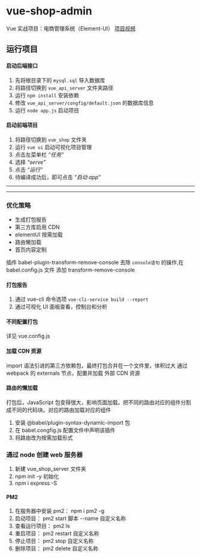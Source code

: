 # vue-shop-admin

Vue 实战项目：电商管理系统（Element-UI）
[项目视频](https://www.bilibili.com/video/BV1EE411B7SU "哔哩哔哩视频")

## 运行项目

#### 启动后端接口

1. 先将根目录下的 `mysql.sql` 导入数据库
2. 将路径切换到 `vue_api_server` 文件夹路径
3. 运行 `npm install` 安装依赖
4. 修改 `vue_api_server/congfig/default.json` 的数据库信息
5. 运行 `node app.js` 启动项目

#### 启动前端项目

1. 将路径切换到 `vue_shop` 文件夹
2. 运行 `vue ui` 启动可视化项目管理
3. 点击左菜单栏 _“任务”_
4. 选择 _“serve”_
5. 点击 _“运行”_
6. 待编译成功后，即可点击 _“启动 app”_

---

---

### 优化策略

- 生成打包报告
- 第三方库启用 CDN
- elementUI 按需加载
- 路由懒加载
- 首页内容定制

插件 babel-plugin-transform-remove-console 去除 `console语句` 的操作,在 babel.config.js 文件 添加 transform-remove-console

#### 打包报告

1. 通过 vue-cli 命令选项 `vue-cli-service build --report`
2. 通过可视化 UI 面板查看，控制台和分析

#### 不同配置打包

详见 vue.config.js

#### 加载 CDN 资源

import 语法引进的第三方依赖包，最终打包合并在一个文件里，体积过大
通过 webpack 的 externals 节点，配置并加载 外部 CDN 资源

#### 路由的懒加载

打包后，JavaScript 包变得很大，影响页面加载。把不同的路由对应的组件分割成不同的代码块。对应的路由加载对应的组件

1. 安装 @babel/plugin-syntax-dynamic-import 包
2. 在 babel.congfig.js 配置文件中声明该插件
3. 将路由改为按需加载形式

### 通过 node 创建 web 服务器

1. 新建 vue_shop_server 文件夹
2. npm init -y 初始化
3. npm i express -S

#### PM2

1. 在服务器中安装 pm2： npm i pm2 -g
2. 启动项目： pm2 start 脚本 --name 自定义名称
3. 查看运行项目： pm2 ls
4. 重启项目： pm2 restart 自定义名称
5. 停止项目： pm2 stop 自定义名称
6. 删除项目： pm2 delete 自定义名称
